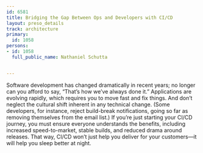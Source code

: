 ---
id: 6581
title: Bridging the Gap Between Ops and Developers with CI/CD
layout: preso_details
track: architecture
primary:
  id: 1058
persons:
- id: 1058
  full_public_name: Nathaniel Schutta

---
Software development has changed dramatically in recent years; no longer can you afford to say, “That’s how we’ve always done it.” Applications are evolving rapidly, which requires you to move fast and fix things. And don’t neglect the cultural shift inherent in any technical change. (Some developers, for instance, reject build-break notifications, going so far as removing themselves from the email list.) If you’re just starting your CI/CD journey, you must ensure everyone understands the benefits, including increased speed-to-market, stable builds, and reduced drama around releases. That way, CI/CD won’t just help you deliver for your customers—it will help you sleep better at night.